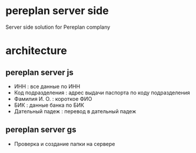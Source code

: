 # pereplan server side
Server side solution for Pereplan complany

# architecture

## pereplan server js
- ИНН : все данные по ИНН
- Код подразделения : адрес выдачи паспорта по коду подразделения
- Фамилия И. О. : короткое ФИО
- БИК : данные банка по БИК
- Дательный падеж : перевод в дательный падеж

## pereplan server gs
- Проверка и создание папки на сервере

